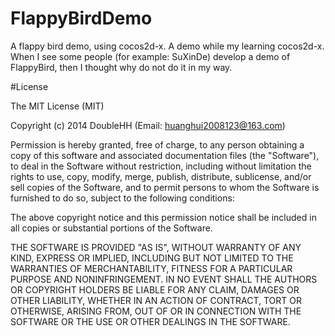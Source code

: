 FlappyBirdDemo
================

A flappy bird demo, using cocos2d-x. A demo while my learning cocos2d-x.
When I see some people (for example: SuXinDe) develop a demo of FlappyBird, then I 
thought why do not do it in my way.

#License

The MIT License (MIT)

Copyright (c) 2014 DoubleHH (Email: huanghui2008123@163.com)

Permission is hereby granted, free of charge, to any person obtaining a copy
of this software and associated documentation files (the "Software"), to deal
in the Software without restriction, including without limitation the rights
to use, copy, modify, merge, publish, distribute, sublicense, and/or sell
copies of the Software, and to permit persons to whom the Software is
furnished to do so, subject to the following conditions:

The above copyright notice and this permission notice shall be included in
all copies or substantial portions of the Software.

THE SOFTWARE IS PROVIDED "AS IS", WITHOUT WARRANTY OF ANY KIND, EXPRESS OR
IMPLIED, INCLUDING BUT NOT LIMITED TO THE WARRANTIES OF MERCHANTABILITY,
FITNESS FOR A PARTICULAR PURPOSE AND NONINFRINGEMENT. IN NO EVENT SHALL THE
AUTHORS OR COPYRIGHT HOLDERS BE LIABLE FOR ANY CLAIM, DAMAGES OR OTHER
LIABILITY, WHETHER IN AN ACTION OF CONTRACT, TORT OR OTHERWISE, ARISING FROM,
OUT OF OR IN CONNECTION WITH THE SOFTWARE OR THE USE OR OTHER DEALINGS IN
THE SOFTWARE.

